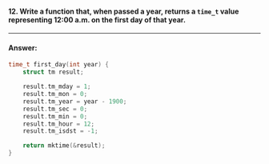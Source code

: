 #### 12. Write a function that, when passed a year, returns a `time_t` value representing 12:00 a.m. on the first day of that year.

---

#### Answer:

```c
time_t first_day(int year) {
    struct tm result;

    result.tm_mday = 1;
    result.tm_mon = 0;
    result.tm_year = year - 1900;
    result.tm_sec = 0;
    result.tm_min = 0;
    result.tm_hour = 12;
    result.tm_isdst = -1;

    return mktime(&result);
}
```
